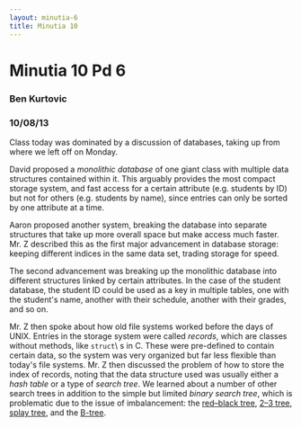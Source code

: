 ```yaml
---
layout: minutia-6
title: Minutia 10
---
```


# Minutia 10 Pd 6
### Ben Kurtovic
### 10/08/13

Class today was dominated by a discussion of databases, taking up from where we
left off on Monday.

David proposed a _monolithic database_ of one giant class with multiple data
structures contained within it. This arguably provides the most compact storage
system, and fast access for a certain attribute (e.g. students by ID) but not
for others (e.g. students by name), since entries can only be sorted by one
attribute at a time.

Aaron proposed another system, breaking the database into separate structures
that take up more overall space but make access much faster. Mr. Z described
this as the first major advancement in database storage: keeping different
indices in the same data set, trading storage for speed.

The second advancement was breaking up the monolithic database into different
structures linked by certain attributes. In the case of the student database,
the student ID could be used as a key in multiple tables, one with the
student's name, another with their schedule, another with their grades, and so
on.

Mr. Z then spoke about how old file systems worked before the days of UNIX.
Entries in the storage system were called _records_, which are classes without
methods, like `struct`\ s in C. These were pre-defined to contain certain data,
so the system was very organized but far less flexible than today's file
systems. Mr. Z then discussed the problem of how to store the index of records,
noting that the data structure used was usually either a _hash table_ or a type
of _search tree_. We learned about a number of other search trees in addition
to the simple but limited _binary search tree_, which is problematic due to the
issue of imbalancement: the
[red–black tree](https://en.wikipedia.org/wiki/Red%E2%80%93black_tree),
[2–3 tree](https://en.wikipedia.org/wiki/2%E2%80%933_tree),
[splay tree](https://en.wikipedia.org/wiki/Splay_tree), and the
[B-tree](https://en.wikipedia.org/wiki/B-tree).
